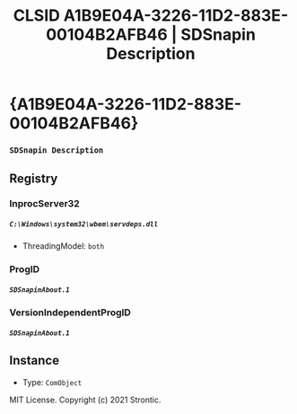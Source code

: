 ﻿---
title: "CLSID A1B9E04A-3226-11D2-883E-00104B2AFB46 | SDSnapin Description"
excerpt: What is COM-Object CLSID A1B9E04A-3226-11D2-883E-00104B2AFB46?
---

# {A1B9E04A-3226-11D2-883E-00104B2AFB46}

### `SDSnapin Description`

## Registry


### InprocServer32

##### `C:\Windows\system32\wbem\servdeps.dll`
* ThreadingModel: `both`

### ProgID

##### `SDSnapinAbout.1`

### VersionIndependentProgID

##### `SDSnapinAbout.1`

## Instance

* Type: `ComObject`

MIT License. Copyright (c) 2021 Strontic.


